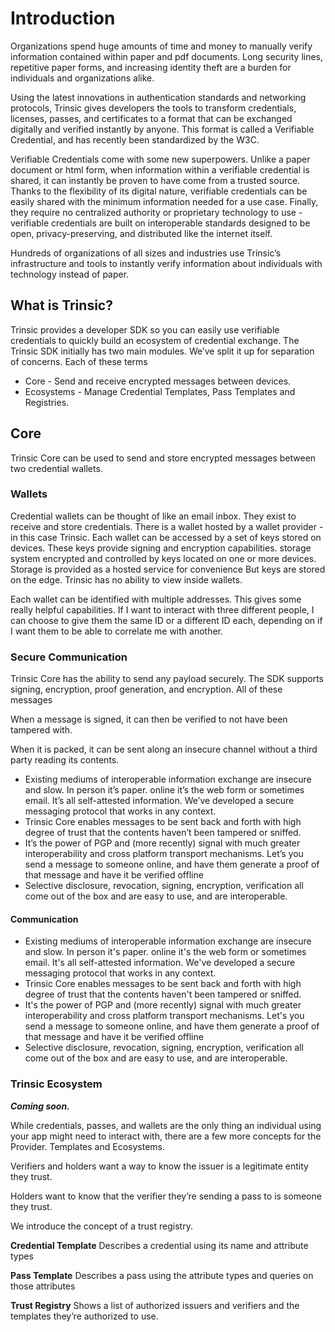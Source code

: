 # Introduction

Organizations spend huge amounts of time and money to manually verify information contained within paper and pdf documents. Long security lines, repetitive paper forms, and increasing identity theft are a burden for individuals and organizations alike. 

Using the latest innovations in authentication standards and networking protocols, Trinsic gives developers the tools to transform credentials, licenses, passes, and certificates to a format that can be exchanged digitally and verified instantly by anyone. This format is called a Verifiable Credential, and has recently been standardized by the W3C.

Verifiable Credentials come with some new superpowers. Unlike a paper document or html form, when information within a verifiable credential is shared, it can instantly be proven to have come from a trusted source. Thanks to the flexibility of its digital nature, verifiable credentials can be easily shared with the minimum information needed for a use case. Finally, they require no centralized authority or proprietary technology to use - verifiable credentials are built on interoperable standards  designed to be open, privacy-preserving, and distributed like the internet itself.

Hundreds of organizations of all sizes and industries use Trinsic’s infrastructure and tools to instantly verify information about individuals with technology instead of paper.

## What is Trinsic?

Trinsic provides a developer SDK so you can easily use verifiable credentials to quickly build an ecosystem of credential exchange. The Trinsic SDK initially has two main modules. We’ve split it up for separation of concerns. Each of these terms 

- Core - Send and receive encrypted messages between devices.
- Ecosystems - Manage Credential Templates, Pass Templates and Registries.

## Core

Trinsic Core can be used to send and store encrypted messages between two credential wallets. 

### Wallets
Credential wallets can be thought of like an email inbox. They exist to receive and store credentials. There is a wallet hosted by a wallet provider - in this case Trinsic. Each wallet can be accessed by a set of keys stored on devices. These keys provide signing and encryption capabilities. storage system encrypted and controlled by keys located on one or more devices. Storage is provided as a hosted service for convenience But keys are stored on the edge. Trinsic has no ability to view inside wallets.

Each wallet can be identified with multiple addresses. This gives some really helpful capabilities. If I want to interact with three different people, I can choose to give them the same ID or a different ID each, depending on if I want them to be able to correlate me with another.

### Secure Communication

Trinsic Core has the ability to send any payload securely. The SDK supports signing, encryption, proof generation, and encryption. All of these messages

When a message is signed, it can then be verified to not have been tampered with. 

When it is packed, it can be sent along an insecure channel without a third party reading its contents. 


- Existing mediums of interoperable information exchange are insecure and slow. In person it’s paper. online it’s the web form or sometimes email. It’s all self-attested information. We’ve developed a secure messaging protocol that works in any context.
- Trinsic Core enables messages to be sent back and forth with high degree of trust that the contents haven’t been tampered or sniffed.
- It’s the power of PGP and (more recently) signal with much greater interoperability and cross platform transport mechanisms. Let’s you send a message to someone online, and have them generate a proof of that message and have it be verified offline
- Selective disclosure, revocation, signing, encryption, verification all come out of the box and are easy to use, and are interoperable.

#### Communication
- Existing mediums of interoperable information exchange are insecure and slow. In person it's paper. online it's the web form or sometimes email. It's all self-attested information. We've developed a secure messaging protocol that works in any context.
- Trinsic Core enables messages to be sent back and forth with high degree of trust that the contents haven't been tampered or sniffed.
- It's the power of PGP and (more recently) signal with much greater interoperability and cross platform transport mechanisms. Let's you send a message to someone online, and have them generate a proof of that message and have it be verified offline
- Selective disclosure, revocation, signing, encryption, verification all come out of the box and are easy to use, and are interoperable.
### Trinsic Ecosystem

***Coming soon.***

While credentials, passes, and wallets are the only thing an individual using your app might need to interact with, there are a few more concepts for the Provider. Templates and Ecosystems.

Verifiers and holders want a way to know the issuer is a legitimate entity they trust.

Holders want to know that the verifier they’re sending a pass to is someone they trust.

We introduce the concept of a trust registry.

**Credential Template** Describes a credential using its name and attribute types

**Pass Template** Describes a pass using the attribute types and queries on those attributes

**Trust Registry** Shows a list of authorized issuers and verifiers and the templates they’re authorized to use.
